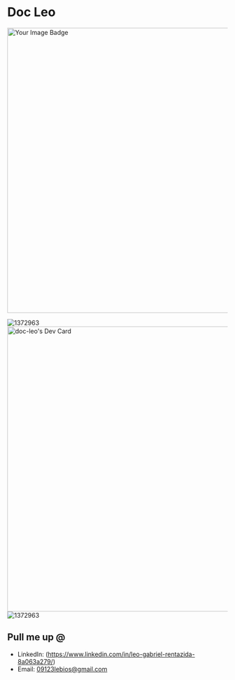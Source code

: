 # Doc Leo
<img src="https://tryhackme-badges.s3.amazonaws.com/leo.rentazida.png" width="652" alt="Your Image Badge" style='border✈️;' />

![1372963](https://www.codewars.com/users/Doc-Leo/badges/large)
<a href="https://app.daily.dev/dcleo"><img src="https://api.daily.dev/devcards/v2/RKuZ3mFuz6ACy9y5VPLZi.png?type=wide&r=o4v" width="652" alt="doc-leo's Dev Card"/></a>
![1372963](https://github.com/user-attachments/assets/240330f1-031c-4622-99c7-e1d40f69d892)




## Pull me up @

- LinkedIn: (https://www.linkedin.com/in/leo-gabriel-rentazida-8a063a279/)
- Email: 09123lebios@gmail.com
